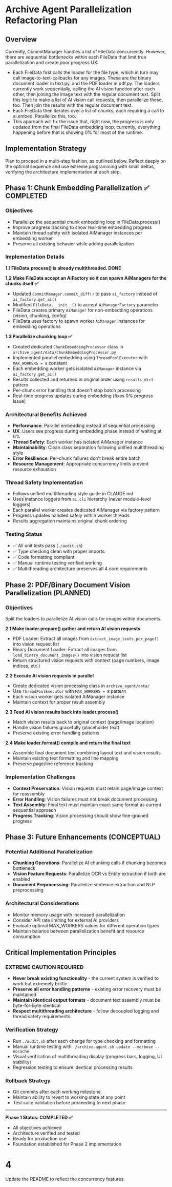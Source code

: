# Archive Agent Parallelization Refactoring Plan

## Overview

Currently, CommitManager handles a list of FileData concurrently. However, there are sequential bottlenecks within each FileData that limit true parallelization and create poor progress UX:

- Each FileData first calls the loader for the file type, which in turn may call image-to-text-callbacks for any images.
  These are the binary document loader in text.py, and the PDF loader in pdf.py.
  The loaders currently work sequentially, calling the AI vision function after each other, then joining the image text with the regular document text.
  Split this logic to make a list of AI vision call requests, then parallelize these, too.
  Then join the results with the regular document text.
- Each FileData then iterates over a list of chunks, each requiring a call to ai.embed. Parallelize this, too.
- This approach will fix the issue that, right now, the progress is only updated from the final FileData embedding loop; currently, everything happening before that is showing 0% for most of the runtime.

## Implementation Strategy

Plan to proceed in a multi-step fashion, as outlined below. Reflect deeply on the optimal sequence and use extreme programming with small deltas, verifying the architecture implementation at each step.

## Phase 1: Chunk Embedding Parallelization ✅ COMPLETED

### Objectives
- Parallelize the sequential chunk embedding loop in FileData.process()
- Improve progress tracking to show real-time embedding progress
- Maintain thread safety with isolated AiManager instances per embedding worker
- Preserve all existing behavior while adding parallelization

### Implementation Details

**1.1 FileData.process() is already multithreaded. DONE**

**1.2 Make FileData accept an AiFactory so it can spawn AiManagers for the chunks itself ✅**
- Updated `CommitManager.commit_diff()` to pass `ai_factory` instead of `ai_factory.get_ai()`
- Modified `FileData.__init__()` to accept `AiManagerFactory` parameter
- FileData creates primary `AiManager` for non-embedding operations (vision, chunking, config)
- FileData uses factory to spawn worker `AiManager` instances for embedding operations

**1.3 Parallelize chunking loop ✅**
- Created dedicated `ChunkEmbeddingProcessor` class in `archive_agent/data/ChunkEmbeddingProcessor.py`
- Implemented parallel embedding using `ThreadPoolExecutor` with `MAX_WORKERS = 8` constant
- Each embedding worker gets isolated `AiManager` instance via `ai_factory.get_ai()`
- Results collected and returned in original order using `results_dict` pattern
- Per-chunk error handling that doesn't stop batch processing
- Real-time progress updates during embedding (fixes 0% progress issue)

### Architectural Benefits Achieved
- **Performance**: Parallel embedding instead of sequential processing
- **UX**: Users see progress during embedding phase instead of waiting at 0%
- **Thread Safety**: Each worker has isolated AiManager instance
- **Maintainability**: Clean class separation following unified multithreading style
- **Error Resilience**: Per-chunk failures don't break entire batch
- **Resource Management**: Appropriate concurrency limits prevent resource exhaustion

### Thread Safety Implementation
- Follows unified multithreading style guide in CLAUDE.md
- Uses instance loggers from `ai.cli` hierarchy (never module-level loggers)
- Each parallel worker creates dedicated AiManager via factory pattern
- Progress updates handled safely within worker threads
- Results aggregation maintains original chunk ordering

### Testing Status
- ✅ All unit tests pass (`./audit.sh`)
- ✅ Type checking clean with proper imports
- ✅ Code formatting compliant
- ✅ Manual runtime testing verified working
- ✅ Multithreading architecture preserves all 4 core requirements

## Phase 2: PDF/Binary Document Vision Parallelization (PLANNED)

### Objectives
Split the loaders to parallelize AI vision calls for images within documents.

**2.1 Make loader.prepare() gather and return AI vision requests**
- PDF Loader: Extract all images from `extract_image_texts_per_page()` into vision request list
- Binary Document Loader: Extract all images from `load_binary_document_images()` into vision request list
- Return structured vision requests with context (page numbers, image indices, etc.)

**2.2 Execute AI vision requests in parallel**
- Create dedicated vision processing class in `archive_agent/data/`
- Use `ThreadPoolExecutor` with `MAX_WORKERS = 8` pattern
- Each vision worker gets isolated AiManager instance
- Maintain context for proper result assembly

**2.3 Feed AI vision results back into loader.process()**
- Match vision results back to original context (page/image location)
- Handle vision failures gracefully (placeholder text)
- Preserve existing error handling patterns

**2.4 Make loader.format() compile and return the final text**
- Assemble final document text combining layout text and vision results
- Maintain existing text formatting and line mapping
- Preserve page/line reference tracking

### Implementation Challenges
- **Context Preservation**: Vision requests must retain page/image context for reassembly
- **Error Handling**: Vision failures must not break document processing
- **Text Assembly**: Final text must maintain exact same format as current sequential approach
- **Progress Tracking**: Vision processing should show fine-grained progress

## Phase 3: Future Enhancements (CONCEPTUAL)

### Potential Additional Parallelization
- **Chunking Operations**: Parallelize AI chunking calls if chunking becomes bottleneck
- **Vision Feature Requests**: Parallelize OCR vs Entity extraction if both are enabled
- **Document Preprocessing**: Parallelize sentence extraction and NLP preprocessing

### Architectural Considerations
- Monitor memory usage with increased parallelization
- Consider API rate limiting for external AI providers
- Evaluate optimal MAX_WORKERS values for different operation types
- Maintain balance between parallelization benefit and resource consumption

## Critical Implementation Principles

### EXTREME CAUTION REQUIRED
- **Never break existing functionality** - the current system is verified to work but extremely brittle
- **Preserve all error handling patterns** - existing error recovery must be maintained
- **Maintain identical output formats** - document text assembly must be byte-for-byte identical
- **Respect multithreading architecture** - follow decoupled logging and thread safety requirements

### Verification Strategy
- Run `./audit.sh` after each change for type checking and formatting
- Manual runtime testing with `./archive-agent.sh update --verbose --nocache`
- Visual verification of multithreading display (progress bars, logging, UI stability)
- Regression testing to ensure identical processing results

### Rollback Strategy
- Git commits after each working milestone
- Maintain ability to revert to working state at any point
- Test suite validation before proceeding to next phase

---

**Phase 1 Status: COMPLETED ✅**
- All objectives achieved
- Architecture verified and tested
- Ready for production use
- Foundation established for Phase 2 implementation

# 4
Update the README to reflect the concurrency features.
